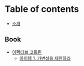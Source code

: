 # Table of contents

* [소개](README.md)

## Book

* [이펙티브 코틀린](book/undefined/README.md)
  * [아이템 1. 가변성을 제한하라](book/undefined/1..md)
